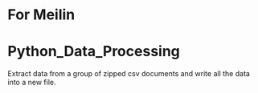 # For Meilin
# Python_Data_Processing
Extract data from a group of zipped csv documents and write all the data into a new file.

